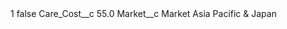 <?xml version="1.0" encoding="UTF-8"?>
<CustomMetadata xmlns="http://soap.sforce.com/2006/04/metadata" xmlns:xsi="http://www.w3.org/2001/XMLSchema-instance" xmlns:xsd="http://www.w3.org/2001/XMLSchema">
    <label>1</label>
    <protected>false</protected>
    <values>
        <field>Care_Cost__c</field>
        <value xsi:type="xsd:double">55.0</value>
    </values>
    <values>
        <field>Market__c</field>
        <value xsi:type="xsd:string">Market Asia Pacific &amp; Japan</value>
    </values>
</CustomMetadata>
